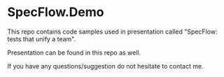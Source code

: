 # SpecFlow.Demo
This repo contains code samples used in presentation called "SpecFlow: tests that unify a team".

Presentation can be found in this repo as well.

If you have any questions/suggestion do not hesitate to contact me.

